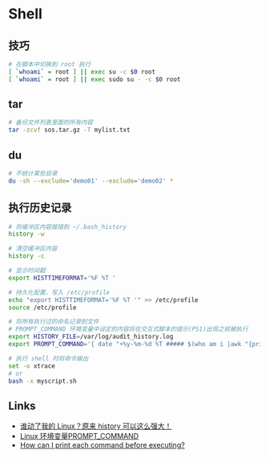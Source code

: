 # Shell

## 技巧

```sh
# 在脚本中切换到 root 执行
[ `whoami` = root ] || exec su -c $0 root
[ `whoami` = root ] || exec sudo su - -c $0 root
```

## tar

```sh
# 备份文件列表里面的所有内容
tar -zcvf sos.tar.gz -T mylist.txt
```

## du

```sh
# 不统计某些目录
du -sh --exclude='demo01' --exclude='demo02' *
```

## 执行历史记录

```sh
# 将缓冲区内容报错到 ~/.bash_history
history -w

# 清空缓冲区内容
history -c

# 显示时间戳
export HISTTIMEFORMAT='%F %T '

# 持久化配置，写入 /etc/profile
echo "export HISTTIMEFORMAT='%F %T '" >> /etc/profile
source /etc/profile

# 将所有执行过的命名记录到文件
# PROMPT_COMMAND 环境变量中设定的内容将在交互式脚本的提示(PS1)出现之前被执行
export HISTORY_FILE=/var/log/audit_history.log
export PROMPT_COMMAND='{ date "+%y-%m-%d %T ##### $(who am i |awk "{print \$1\" \"\$2\" \"\$5}") #### $(pwd) #### $(history 1 | { read x cmd; echo "$cmd"; })"; } >> $HISTORY_FILE' 

# 执行 shell 时将命令输出
set -o xtrace
# or
bash -x myscript.sh
```

## Links

- [谁动了我的 Linux？原来 history 可以这么强大！](https://zhuanlan.zhihu.com/p/371739269)
- [Linux 环境变量PROMPT_COMMAND](https://www.cnblogs.com/runbean/p/13111659.html)
- [How can I print each command before executing?](https://stackoverflow.com/questions/5750450/how-can-i-print-each-command-before-executing)
